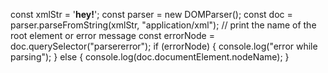 
const xmlStr = '<a id="a"><b id="b">hey!</b></a>';
const parser = new DOMParser();
const doc = parser.parseFromString(xmlStr, "application/xml");
// print the name of the root element or error message
const errorNode = doc.querySelector("parsererror");
if (errorNode) {
console.log("error while parsing");
} else {
console.log(doc.documentElement.nodeName);
}


